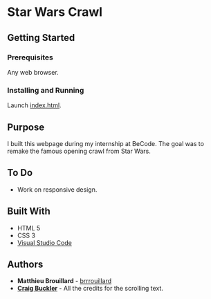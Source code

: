 # Star Wars Crawl
## Getting Started

### Prerequisites
Any web browser.

### Installing and Running
Launch [index.html](https://brrrouillard.github.io/star-wars-crawl/).

## Purpose
I built this webpage during my internship at BeCode. The goal was to remake the famous opening crawl from Star Wars.

## To Do
- Work on responsive design.

## Built With

* HTML 5
* CSS 3
* [Visual Studio Code](https://code.visualstudio.com/) 

## Authors

* **Matthieu Brouillard** - [brrrouillard](https://twitter.com/brrrouillard)
* [**Craig Buckler**](http://www.sitepoint.com/css3-starwars-scrolling-text/) - All the credits for the scrolling text.
     
